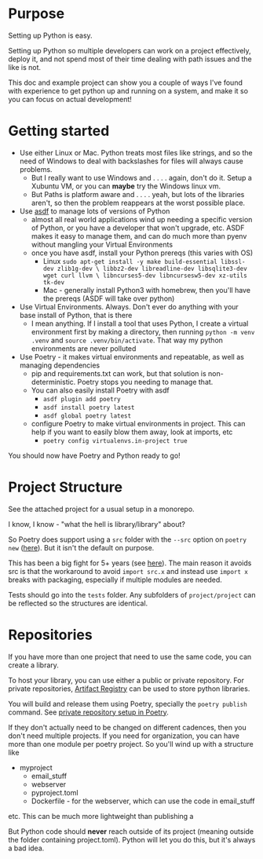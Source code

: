 # Purpose
Setting up Python is easy.

Setting up Python so multiple developers can work on a project effectively, deploy it, and not spend most of their time 
dealing with path issues and the like is not.

This doc and example project can show you a couple of ways I've found with experience to get python up and running
on a system, and make it so you can focus on actual development!

# Getting started

- Use either Linux or Mac.  Python treats most files like strings, and so the need of Windows to deal with backslashes for files will always cause problems.
  - But I really want to use Windows and . . . . again, don't do it.  Setup a Xubuntu VM, or you can **maybe** try the Windows linux vm.
  - But Paths is platform aware and . . . . yeah, but lots of the libraries aren't, so then the problem reappears at the worst possible place.  
- Use [asdf](https://asdf-vm.com/) to manage lots of versions of Python
  - almost all real world applications wind up needing a specific version of Python, or you have a developer that won't upgrade, etc. ASDF makes it easy to manage them, and can do much more than pyenv without mangling your Virtual Environments
  - once you have asdf, install your Python prereqs (this varies with OS)
    - Linux ```sudo apt-get install -y make build-essential libssl-dev zlib1g-dev \
       libbz2-dev libreadline-dev libsqlite3-dev wget curl llvm \
       libncurses5-dev libncursesw5-dev xz-utils tk-dev```
    - Mac - generally install Python3 with homebrew, then you'll have the prereqs (ASDF will take over python)
- Use Virtual Environments.  Always.  Don't ever do anything with your base install of Python, that is there
  - I mean anything.  If I install a tool that uses Python, I create a virtual environment first by making a directory, then running `python -m venv .venv` and `source .venv/bin/activate`.  That way my python environments are never polluted
- Use Poetry - it makes virtual environments and repeatable, as well as managing dependencies
  - pip and requirements.txt can work, but that solution is non-deterministic.  Poetry stops you needing to manage that.
  - You can also easily install Poetry with asdf
    - `asdf plugin add poetry`
    - `asdf install poetry latest`
    - `asdf global poetry latest`
  - configure Poetry to make virtual environments in project.  This can help if you want to easily blow them away, look at imports, etc
    - `poetry config virtualenvs.in-project true
`

You should now have Poetry and Python ready to go!


# Project Structure
See the attached project for a usual setup in a monorepo.  

I know, I know - "what the hell is library/library" about?
 
So Poetry does support using a `src` folder with the `--src` option on `poetry new` ([here](https://python-poetry.org/docs/cli/)).  But it isn't the default on purpose.

This has been a big fight for 5+ years (see [here](https://github.com/pypa/packaging.python.org/issues/320)).  The main reason
it avoids src is that the workaround to avoid `import src.x` and instead use `import x` breaks with packaging, especially if multiple modules
are needed.

Tests should go into the `tests` folder.  Any subfolders of `project/project` can be reflected so the structures are identical.

# Repositories
If you have more than one project that need to use the same code, you can create a library.  

To host your library, you can use either a public or private repository.  For private repositories, 
[Artifact Registry](https://cloud.google.com/artifact-registry/docs/python/store-python) can be used to store python libraries.

You will build and release them using Poetry, specially the `poetry publish` command.  See [private repository setup in Poetry](https://python-poetry.org/docs/repositories/).

If they don't actually need to be changed on different cadences, then you don't need multiple projects.  If you need for organization, you can
have more than one module per poetry project.  So you'll wind up with a structure like

- myproject
   - email_stuff
   - webserver
   - pyproject.toml
   - Dockerfile - for the webserver, which can use the code in email_stuff

etc.  This can be much more lightweight than publishing a 

But Python code should **never** reach outside of its project (meaning outside the folder containing project.toml).  Python
will let you do this, but it's always a bad idea.

